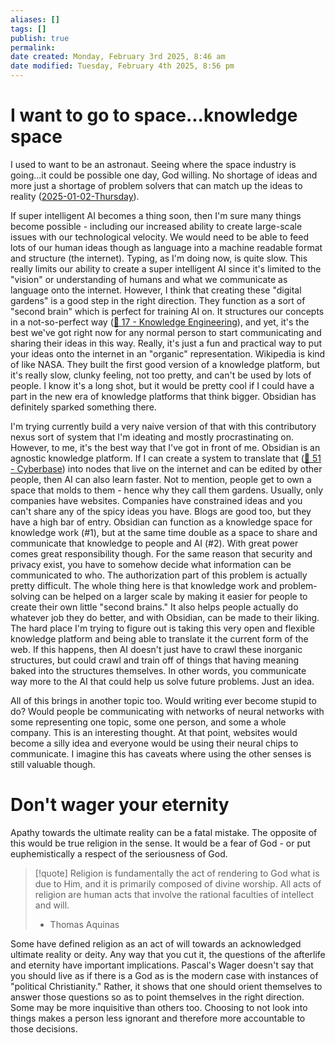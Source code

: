 ```yaml
---
aliases: []
tags: []
publish: true
permalink:
date created: Monday, February 3rd 2025, 8:46 am
date modified: Tuesday, February 4th 2025, 8:56 pm
---
```


# I want to go to space...knowledge space

I used to want to be an astronaut.  Seeing where the space industry is going...it could be possible one day, God willing.  No shortage of ideas and more just a shortage of problem solvers that can match up the ideas to reality ([2025-01-02-Thursday](../../01/2025-01-02-Thursday/2025-01-02-Thursday.md)).  

If super intelligent AI becomes a thing soon, then I'm sure many things become possible - including our increased ability to create large-scale issues with our technological velocity.  We would need to be able to feed lots of our human ideas though as language into a machine readable format and structure (the internet).  Typing, as I'm doing now, is quite slow.  This really limits our ability to create a super intelligent AI since it's limited to the "vision" or understanding of humans and what we communicate as language onto the internet.  However, I think that creating these "digital gardens" is a good step in the right direction.  They function as a sort of "second brain" which is perfect for training AI on.  It structures our concepts in a not-so-perfect way ([📁 17 - Knowledge Engineering](../../../../📁%2017%20-%20Knowledge%20Engineering/📁%2017%20-%20Knowledge%20Engineering.md)), and yet, it's the best we've got right now for any normal person to start communicating and sharing their ideas in this way.  Really, it's just a fun and practical way to put your ideas onto the internet in an "organic" representation.  Wikipedia is kind of like NASA.  They built the first good version of a knowledge platform, but it's really slow, clunky feeling, not too pretty, and can't be used by lots of people.  I know it's a long shot, but it would be pretty cool if I could have a part in the new era of knowledge platforms that think bigger.  Obsidian has definitely sparked something there.

I'm trying currently build a very naive version of that with this contributory nexus sort of system that I'm ideating and mostly procrastinating on.  However, to me, it's the best way that I've got in front of me.  Obsidian is an agnostic knowledge platform.  If I can create a system to translate that ([📁 51 - Cyberbase](../../../../📁%2051%20-%20Cyberbase/📁%2051%20-%20Cyberbase.md)) into nodes that live on the internet and can be edited by other people, then AI can also learn faster.  Not to mention, people get to own a space that molds to them - hence why they call them gardens.  Usually, only companies have websites.  Companies have constrained ideas and you can't share any of the spicy ideas you have.  Blogs are good too, but they have a high bar of entry.  Obsidian can function as a knowledge space for knowledge work (#1), but at the same time double as a space to share and communicate that knowledge to people and AI (#2).  With great power comes great responsibility though.  For the same reason that security and privacy exist, you have to somehow decide what information can be communicated to who.  The authorization part of this problem is actually pretty difficult.  The whole thing here is that knowledge work and problem-solving can be helped on a larger scale by making it easier for people to create their own little "second brains."  It also helps people actually do whatever job they do better, and with Obsidian, can be made to their liking.  The hard place I'm trying to figure out is taking this very open and flexible knowledge platform and being able to translate it the current form of the web.  If this happens, then AI doesn't just have to crawl these inorganic structures, but could crawl and train off of things that having meaning baked into the structures themselves.  In other words, you communicate way more to the AI that could help us solve future problems.  Just an idea.

All of this brings in another topic too.  Would writing ever become stupid to do?  Would people be communicating with networks of neural networks with some representing one topic, some one person, and some a whole company.  This is an interesting thought.  At that point, websites would become a silly idea and everyone would be using their neural chips to communicate.  I imagine this has caveats where using the other senses is still valuable though.  

# Don't wager your eternity

Apathy towards the ultimate reality can be a fatal mistake.  The opposite of this would be true religion in the sense.  It would be a fear of God - or put euphemistically a respect of the seriousness of God.

> [!quote] Religion is fundamentally the act of rendering to God what is due to Him, and it is primarily composed of divine worship. All acts of religion are human acts that involve the rational faculties of intellect and will.
> 
> - Thomas Aquinas

Some have defined religion as an act of will towards an acknowledged ultimate reality or deity.  Any way that you cut it, the questions of the afterlife and eternity have important implications.  Pascal's Wager doesn't say that you should live as if there is a God as is the modern case with instances of "political Christianity."  Rather, it shows that one should orient themselves to answer those questions so as to point themselves in the right direction.  Some may be more inquisitive than others too.  Choosing to not look into things makes a person less ignorant and therefore more accountable to those decisions.  


